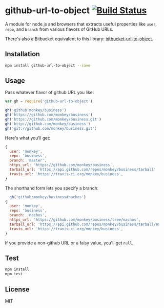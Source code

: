 # github-url-to-object  [![Build Status](https://travis-ci.org/zeke/github-url-to-object.png?branch=master)](https://travis-ci.org/zeke/github-url-to-object)

A module for node.js and browsers that extracts useful properties like `user`,
`repo`, and `branch` from various flavors of GitHub URLs.

There's also a Bitbucket equivalent to this library: [bitbucket-url-to-object](https://github.com/zeke/bitbucket-url-to-object).

## Installation

```sh
npm install github-url-to-object --save
```

## Usage

Pass whatever flavor of github URL you like:

```js
var gh = require('github-url-to-object')

gh('github:monkey/business')
gh('https://github.com/monkey/business')
gh('https://github.com/monkey/business.git')
gh('http://github.com/monkey/business')
gh('git://github.com/monkey/business.git')
```

Here's what you'll get:

```js
{
  user: 'monkey',
  repo: 'business',
  branch: 'master',
  https_url: 'https://github.com/monkey/business',
  tarball_url: 'https://api.github.com/repos/monkey/business/tarball'
  travis_url: 'https://travis-ci.org/monkey/business',
}
```

The shorthand form lets you specify a branch:

```js
  gh('github:monkey/business#nachos')
{
  user: 'monkey',
  repo: 'business',
  branch: 'nachos',
  https_url: 'https://github.com/monkey/business/tree/nachos',
  tarball_url: 'https://api.github.com/repos/monkey/business/tarball/nachos'
  travis_url: 'https://travis-ci.org/monkey/business',
}
```

If you provide a non-github URL or a falsy value, you'll get `null`.

## Test

```sh
npm install
npm test
```

## License

MIT
